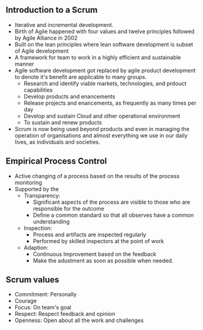 ## Introduction to a Scrum 
- Iterative and incremental development. 
- Birth of Agile happened with four values and twelve principles followed by Agile Alliance in 2002
- Built on the lean principles where lean software development is subset of Agile development
- A framework for team to work in a highly efficient and sustainable manner
- Agile software development got replaced by agile product development to denote it's benefit are applicable to many groups.
  - Research and identify viable markets, technologies, and prdouct capabilities
  - Develop products and enancements
  - Release projects and enancements, as frequently as many times per day
  - Develop and sustain Cloud and other operational environment 
  - To sustain and renew products 
- Scrum is now being used beyond products and even in managing the operation of organisations and almost everything we use in our daily lives, as individuals and societies.

## Empirical Process Control
- Active changing of a process based on the results of the process monitoring
- Supported by the  
  - Transparency:
    - Significant aspects of the process are visible to those who are responsible for the outcome 
    - Define a common standard so that all observes have a common understanding
  - Inspection:
    - Process and artifacts are inspected regularly
    - Performed by skilled inspectors at the point of work 
  - Adaption: 
    - Continuous Improvement based on the feedback
    - Make the adustment as soon as possible when needed.

## Scrum values
- Commitment: Personally
- Courage
- Focus: On team's goal
- Respect: Respect feedback and opinion
- Openness: Open about all the work and challenges
